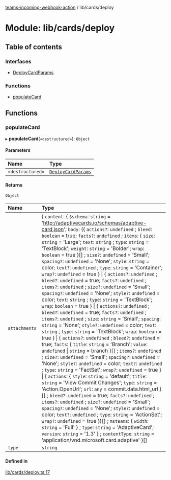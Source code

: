 [teams-incoming-webhook-action](../README.md) / lib/cards/deploy

# Module: lib/cards/deploy

## Table of contents

### Interfaces

- [DeployCardParams](../interfaces/lib_cards_deploy.DeployCardParams.md)

### Functions

- [populateCard](lib_cards_deploy.md#populatecard)

## Functions

### populateCard

▸ **populateCard**(`«destructured»`): `Object`

#### Parameters

| Name | Type |
| :------ | :------ |
| `«destructured»` | [`DeployCardParams`](../interfaces/lib_cards_deploy.DeployCardParams.md) |

#### Returns

`Object`

| Name | Type |
| :------ | :------ |
| `attachments` | { `content`: { `$schema`: `string` = 'http://adaptivecards.io/schemas/adaptive-card.json'; `body`: ({ `actions?`: `undefined` ; `bleed`: `boolean` = true; `facts?`: `undefined` ; `items`: { `size`: `string` = 'Large'; `text`: `string` ; `type`: `string` = 'TextBlock'; `weight`: `string` = 'Bolder'; `wrap`: `boolean` = true }[] ; `size?`: `undefined` = 'Small'; `spacing?`: `undefined` = 'None'; `style`: `string` = color; `text?`: `undefined` ; `type`: `string` = 'Container'; `wrap?`: `undefined` = true } \| { `actions?`: `undefined` ; `bleed?`: `undefined` = true; `facts?`: `undefined` ; `items?`: `undefined` ; `size?`: `undefined` = 'Small'; `spacing?`: `undefined` = 'None'; `style?`: `undefined` = color; `text`: `string` ; `type`: `string` = 'TextBlock'; `wrap`: `boolean` = true } \| { `actions?`: `undefined` ; `bleed?`: `undefined` = true; `facts?`: `undefined` ; `items?`: `undefined` ; `size`: `string` = 'Small'; `spacing`: `string` = 'None'; `style?`: `undefined` = color; `text`: `string` ; `type`: `string` = 'TextBlock'; `wrap`: `boolean` = true } \| { `actions?`: `undefined` ; `bleed?`: `undefined` = true; `facts`: { `title`: `string` = 'Branch'; `value`: `undefined` \| `string` = branch }[] ; `items?`: `undefined` ; `size?`: `undefined` = 'Small'; `spacing?`: `undefined` = 'None'; `style?`: `undefined` = color; `text?`: `undefined` ; `type`: `string` = 'FactSet'; `wrap?`: `undefined` = true } \| { `actions`: { `style`: `string` = 'default'; `title`: `string` = 'View Commit Changes'; `type`: `string` = 'Action.OpenUrl'; `url`: `any` = commit.data.html\_url }[] ; `bleed?`: `undefined` = true; `facts?`: `undefined` ; `items?`: `undefined` ; `size?`: `undefined` = 'Small'; `spacing?`: `undefined` = 'None'; `style?`: `undefined` = color; `text?`: `undefined` ; `type`: `string` = 'ActionSet'; `wrap?`: `undefined` = true })[] ; `msteams`: { `width`: `string` = 'Full' } ; `type`: `string` = 'AdaptiveCard'; `version`: `string` = '1.3' } ; `contentType`: `string` = 'application/vnd.microsoft.card.adaptive' }[] |
| `type` | `string` |

#### Defined in

[lib/cards/deploy.ts:17](https://github.com/mikesprague/teams-incoming-webhook-action/blob/27ac9e5/src/lib/cards/deploy.ts#L17)

